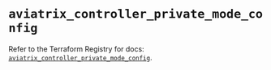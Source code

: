 # `aviatrix_controller_private_mode_config`

Refer to the Terraform Registry for docs: [`aviatrix_controller_private_mode_config`](https://registry.terraform.io/providers/aviatrixsystems/aviatrix/8.1.10/docs/resources/controller_private_mode_config).
